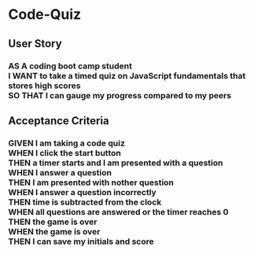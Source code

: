 # Code-Quiz

## User Story
### AS A coding boot camp student </br> I WANT to take a timed quiz on JavaScript fundamentals that stores high scores </br> SO THAT I can gauge my progress compared to my peers

## Acceptance Criteria
### GIVEN I am taking a code quiz </br> WHEN I click the start button </br> THEN a timer starts and I am presented with a question </br> WHEN I answer a question <br> THEN I am presented with  nother question </br> WHEN I answer a question incorrectly </br> THEN time is subtracted from the clock </br> WHEN all questions are answered or the timer reaches 0 </br> THEN the game is over </br> WHEN the game is over </br> THEN I can save my initials and score